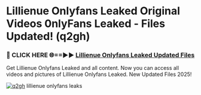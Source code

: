 # Lillienue Onlyfans Leaked Original Videos 0nlyFans Leaked - Files Updated! (q2gh)

<h3>🔴 CLICK HERE 🌐==►► <a href="https://tinyurl.com/2wckxsce" rel="nofollow">Lillienue Onlyfans Leaked Updated Files</a></h3>

Get Lillienue Onlyfans Leaked and all content. Now you can access all videos and pictures of Lillienue Onlyfans Leaked. New Updated Files 2025!

[![q2gh](https://i.imgur.com/AFduVYN.gif)](https://tinyurl.com/2wckxsce)
lillienue onlyfans leaks